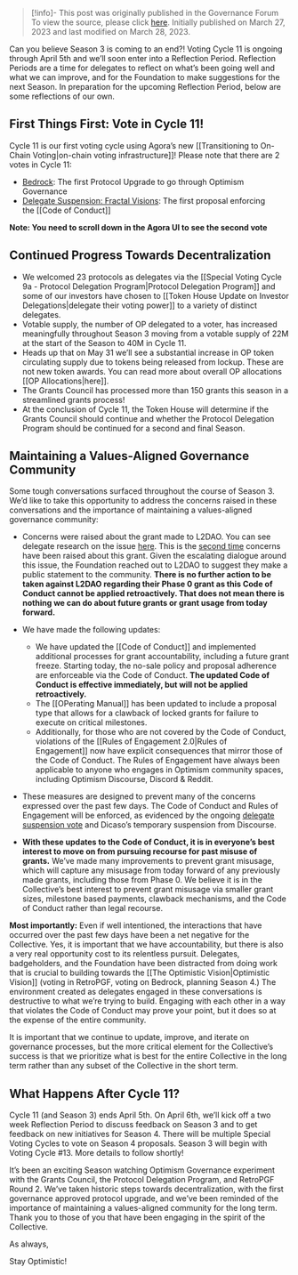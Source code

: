 > [!info]- This post was originally published in the Governance Forum
> To view the source, please click [here](https://gov.optimism.io/t/governance-update-6-season-3-reflections/5753). Initially published on March 27, 2023 and last modified on March 28, 2023.

<span class="notvisible"></span>
Can you believe Season 3 is coming to an end?! Voting Cycle 11 is ongoing through April 5th and we’ll soon enter into a Reflection Period. Reflection Periods are a time for delegates to reflect on what’s been going well and what we can improve, and for the Foundation to make suggestions for the next Season. In preparation for the upcoming Reflection Period, below are some reflections of our own.

## First Things First: Vote in Cycle 11!

Cycle 11 is our first voting cycle using Agora’s new [[Transitioning to On-Chain Voting|on-chain voting infrastructure]]! Please note that there are 2 votes in Cycle 11:

- [Bedrock](https://vote.optimism.io/proposals/114732572201709734114347859370226754519763657304898989580338326275038680037913): The first Protocol Upgrade to go through Optimism Governance
- [Delegate Suspension: Fractal Visions](https://vote.optimism.io/proposals/27878184270712708211495755831534918916136653803154031118511283847257927730426): The first proposal enforcing the [[Code of Conduct]]

**Note: You need to scroll down in the Agora UI to see the second vote**

## Continued Progress Towards Decentralization

- We welcomed 23 protocols as delegates via the [[Special Voting Cycle 9a - Protocol Delegation Program|Protocol Delegation Program]] and some of our investors have chosen to [[Token House Update on Investor Delegations|delegate their voting power]] to a variety of distinct delegates.
- Votable supply, the number of OP delegated to a voter, has increased meaningfully throughout Season 3 moving from a votable supply of 22M at the start of the Season to 40M in Cycle 11.
- Heads up that on May 31 we’ll see a substantial increase in OP token circulating supply due to tokens being released from lockup. These are not new token awards. You can read more about overall OP allocations [[OP Allocations|here]].
- The Grants Council has processed more than 150 grants this season in a streamlined grants process!
- At the conclusion of Cycle 11, the Token House will determine if the Grants Council should continue and whether the Protocol Delegation Program should be continued for a second and final Season.

## Maintaining a Values-Aligned Governance Community

Some tough conversations surfaced throughout the course of Season 3. We’d like to take this opportunity to address the concerns raised in these conversations and the importance of maintaining a values-aligned governance community:

- Concerns were raised about the grant made to L2DAO. You can see delegate research on the issue [here](https://gov.optimism.io/t/about-the-monitoring-category/5704). This is the [second time](https://gov.optimism.io/t/layer2dao-response-to-allegations-from-velodrome-november-2022/5705/4) concerns have been raised about this grant. Given the escalating dialogue around this issue, the Foundation reached out to L2DAO to suggest they make a public statement to the community. **There is no further action to be taken against L2DAO regarding their Phase 0 grant as this Code of Conduct cannot be applied retroactively. That does not mean there is nothing we can do about future grants or grant usage from today forward.**
    
- We have made the following updates:
    
    - We have updated the [[Code of Conduct]] and implemented additional processes for grant accountability, including a future grant freeze. Starting today, the no-sale policy and proposal adherence are enforceable via the Code of Conduct. **The updated Code of Conduct is effective immediately, but will not be applied retroactively.**
    - The [[OPerating Manual]] has been updated to include a proposal type that allows for a clawback of locked grants for failure to execute on critical milestones.
    - Additionally, for those who are not covered by the Code of Conduct, violations of the [[Rules of Engagement 2.0|Rules of Engagement]] now have explicit consequences that mirror those of the Code of Conduct. The Rules of Engagement have always been applicable to anyone who engages in Optimism community spaces, including Optimism Discourse, Discord & Reddit.
- These measures are designed to prevent many of the concerns expressed over the past few days. The Code of Conduct and Rules of Engagement will be enforced, as evidenced by the ongoing [delegate suspension vote](https://vote.optimism.io/proposals/27878184270712708211495755831534918916136653803154031118511283847257927730426) and Dicaso’s temporary suspension from Discourse.
    
- **With these updates to the Code of Conduct, it is in everyone’s best interest to move on from pursuing recourse for past misuse of grants.** We’ve made many improvements to prevent grant misusage, which will capture any misusage from today forward of any previously made grants, including those from Phase 0. We believe it is in the Collective’s best interest to prevent grant misusage via smaller grant sizes, milestone based payments, clawback mechanisms, and the Code of Conduct rather than legal recourse.
    

**Most importantly:** Even if well intentioned, the interactions that have occurred over the past few days have been a net negative for the Collective. Yes, it is important that we have accountability, but there is also a very real opportunity cost to its relentless pursuit. Delegates, badgeholders, and the Foundation have been distracted from doing work that is crucial to building towards the [[The Optimistic Vision|Optimistic Vision]] (voting in RetroPGF, voting on Bedrock, planning Season 4.) The environment created as delegates engaged in these conversations is destructive to what we’re trying to build. Engaging with each other in a way that violates the Code of Conduct may prove your point, but it does so at the expense of the entire community.

It is important that we continue to update, improve, and iterate on governance processes, but the more critical element for the Collective’s success is that we prioritize what is best for the entire Collective in the long term rather than any subset of the Collective in the short term.

## What Happens After Cycle 11?

Cycle 11 (and Season 3) ends April 5th. On April 6th, we’ll kick off a two week Reflection Period to discuss feedback on Season 3 and to get feedback on new initiatives for Season 4. There will be multiple Special Voting Cycles to vote on Season 4 proposals. Season 3 will begin with Voting Cycle #13. More details to follow shortly!

It’s been an exciting Season watching Optimism Governance experiment with the Grants Council, the Protocol Delegation Program, and RetroPGF Round 2. We’ve taken historic steps towards decentralization, with the first governance approved protocol upgrade, and we’ve been reminded of the importance of maintaining a values-aligned community for the long term. Thank you to those of you that have been engaging in the spirit of the Collective.

As always,

Stay Optimistic!